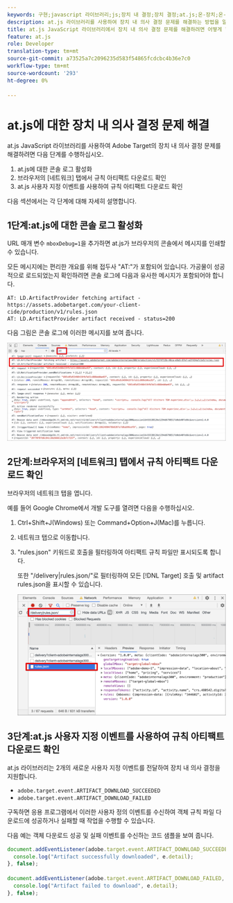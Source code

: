 ```yaml
---
keywords: 구현;javascript 라이브러리;js;장치 내 결정;장치 결정;at.js;온-장치;온-장치;문제 해결;문제 해결
description: at.js 라이브러리를 사용하여 장치 내 의사 결정 문제를 해결하는 방법을 알아봅니다.
title: at.js JavaScript 라이브러리에서 장치 내 의사 결정 문제를 해결하려면 어떻게 합니까?
feature: at.js
role: Developer
translation-type: tm+mt
source-git-commit: a73525a7c2096235d583f54865fcdcbc4b36e7c0
workflow-type: tm+mt
source-wordcount: '293'
ht-degree: 0%

---
```


# at.js에 대한 장치 내 의사 결정 문제 해결

at.js JavaScript 라이브러리를 사용하여 Adobe Target의 장치 내 의사 결정 문제를 해결하려면 다음 단계를 수행하십시오.

1. at.js에 대한 콘솔 로그 활성화
1. 브라우저의 [네트워크] 탭에서 규칙 아티팩트 다운로드 확인
1. at.js 사용자 지정 이벤트를 사용하여 규칙 아티팩트 다운로드 확인

다음 섹션에서는 각 단계에 대해 자세히 설명합니다.

## 1단계:at.js에 대한 콘솔 로그 활성화

URL 매개 변수 `mboxDebug=1`을 추가하면 at.js가 브라우저의 콘솔에서 메시지를 인쇄할 수 있습니다.

모든 메시지에는 편리한 개요를 위해 접두사 &quot;AT:&quot;가 포함되어 있습니다. 가공물이 성공적으로 로드되었는지 확인하려면 콘솔 로그에 다음과 유사한 메시지가 포함되어야 합니다.

```
AT: LD.ArtifactProvider fetching artifact - https://assets.adobetarget.com/your-client-cide/production/v1/rules.json
AT: LD.ArtifactProvider artifact received - status=200
```

다음 그림은 콘솔 로그에 이러한 메시지를 보여 줍니다.

![가공물 메시지가 있는 콘솔 로그](/help/c-implementing-target/c-implementing-target-for-client-side-web/on-device-decisioning/assets/browser-console.png)

## 2단계:브라우저의 [네트워크] 탭에서 규칙 아티팩트 다운로드 확인

브라우저의 네트워크 탭을 엽니다.

예를 들어 Google Chrome에서 개발 도구를 열려면 다음을 수행하십시오.

1. Ctrl+Shift+J(Windows) 또는 Command+Option+J(Mac)를 누릅니다.
1. 네트워크 탭으로 이동합니다.
1. &quot;rules.json&quot; 키워드로 호출을 필터링하여 아티팩트 규칙 파일만 표시되도록 합니다.

   또한 &quot;/delivery|rules.json/&quot;로 필터링하여 모든 [!DNL Target] 호출 및 artifact rules.json을 표시할 수 있습니다.

   ![Google Chrome의 네트워크 탭](/help/c-implementing-target/c-implementing-target-for-client-side-web/on-device-decisioning/assets/rule-json.png)

## 3단계:at.js 사용자 지정 이벤트를 사용하여 규칙 아티팩트 다운로드 확인

at.js 라이브러리는 2개의 새로운 사용자 지정 이벤트를 전달하여 장치 내 의사 결정을 지원합니다.

* `adobe.target.event.ARTIFACT_DOWNLOAD_SUCCEEDED`
* `adobe.target.event.ARTIFACT_DOWNLOAD_FAILED`

구독하면 응용 프로그램에서 이러한 사용자 정의 이벤트를 수신하여 객체 규칙 파일 다운로드에 성공하거나 실패할 때 작업을 수행할 수 있습니다.

다음 예는 객체 다운로드 성공 및 실패 이벤트를 수신하는 코드 샘플을 보여 줍니다.

```javascript
document.addEventListener(adobe.target.event.ARTIFACT_DOWNLOAD_SUCCEEDED, function(e) { 
  console.log("Artifact successfully downloaded", e.detail);
}, false);

document.addEventListener(adobe.target.event.ARTIFACT_DOWNLOAD_FAILED, function(e) { 
  console.log("Artifact failed to download", e.detail);
}, false);
```

